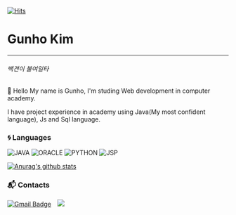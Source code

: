 [![Hits](https://hits.seeyoufarm.com/api/count/incr/badge.svg?url=https%3A%2F%2Fgithub.com%2Fgunhokim-me&count_bg=%231E36A6&title_bg=%23555555&icon=github.svg&icon_color=%23E7E7E7&title=hits&edge_flat=false)](https://hits.seeyoufarm.com)
# Gunho Kim
***
###### 백견이 불여일타
👋 Hello My name is Gunho, I'm studing Web development in computer academy.

   I have project experience in academy using Java(My most confident language), Js and Sql language.
### :cyclone: Languages
![JAVA](https://img.shields.io/badge/Java-%E2%98%85%E2%98%85%E2%98%85%E2%98%85%E2%98%86-0696D7?style=plastic&logo=Java&logoColor=white)  ![ORACLE](https://img.shields.io/badge/Oracle-%E2%98%85%E2%98%85%E2%98%85%E2%98%86%E2%98%86-007642?style=plastic&logo=Oracle&logoColor=red)
    ![PYTHON](https://img.shields.io/badge/Python-%E2%98%85%E2%98%86%E2%98%86%E2%98%86%E2%98%86-F86001?style=plastic&logo=Python&logoColor=white)  ![JSP](https://img.shields.io/badge/JavaScript-%E2%98%85%E2%98%85%E2%98%86%E2%98%86%E2%98%86-F7DF1E?style=plastic&logo=JavaScript&logoColor=yellow)

    
[![Anurag's github stats](https://github-readme-stats.vercel.app/api?username=gunhokim-me&show_icons=true&hide=contribs,prs&show_icons=true&theme=buefy)](https://github.com/anuraghazra/github-readme-stats)


### :mailbox_with_mail: Contacts
[![Gmail Badge](https://img.shields.io/badge/Gmail-d14836?style=flat-square&logo=GMAIL&logoColor=white&link=mailto:kgh3680@gmail.com)](mailto:kgh3680@gmail.com)
<a href="https://byul91oh.tistory.com/">
    <img 
        src="http://img.shields.io/badge/-Tech%20Blog-655ced?style=flat&logo=github&link=https://byul91oh.tistory.com/"
        style="height : auto; margin-left : 10px; margin-right : 10px;"/>
</a>

<!--
**gunhokim-me/gunhokim-me** is a ✨ _special_ ✨ repository because its `README.md` (this file) appears on your GitHub profile.

Here are some ideas to get you started:

- 🔭 I’m currently working on ...
- 🌱 I’m currently learning ...
- 👯 I’m looking to collaborate on ...
- 🤔 I’m looking for help with ...
- 💬 Ask me about ...
- 📫 How to reach me: ...
- 😄 Pronouns: ...
- ⚡ Fun fact: ...
-->
